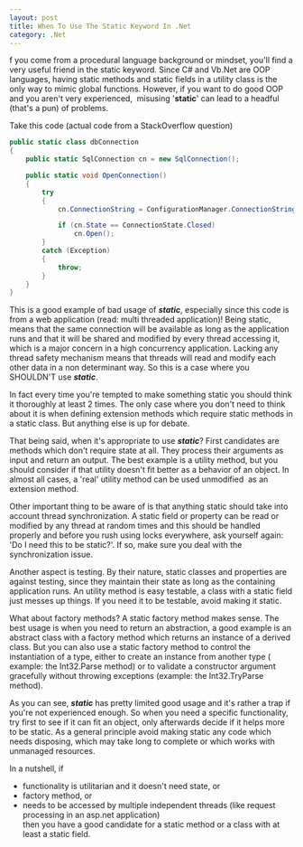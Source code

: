 ```yaml
---
layout: post
title: When To Use The Static Keyword In .Net
category: .Net
---
```


f you come from a procedural language background or mindset, you'll find a very useful friend in the static keyword. Since C# and Vb.Net are OOP languages, having static methods and static fields in a utility class is the only way to mimic global functions. However, if you want to do good OOP and you aren't very experienced,  misusing '**static**' can lead to a headful (that's a pun) of problems.  
  
Take this code (actual code from a StackOverflow question)

  
```csharp
public static class dbConnection
{
    public static SqlConnection cn = new SqlConnection();

    public static void OpenConnection()
    {
        try
        {
            cn.ConnectionString = ConfigurationManager.ConnectionStrings["cnWebTwDrill"].ToString();

            if (cn.State == ConnectionState.Closed)
                cn.Open();
        }
        catch (Exception)
        {
            throw;             
        }
    }
}
```
  This is a good example of bad usage of _**static**_, especially since this code is from a web application (read: multi threaded application)! Being static, means that the same connection will be available as long as the application runs and that it will be shared and modified by every thread accessing it, which is a major concern in a high concurrency application. Lacking any thread safety mechanism means that threads will read and modify each other data in a non determinant way. So this is a case where you SHOULDN'T use _**static**_.  
  
In fact every time you're tempted to make something static you should think it thoroughly at least 2 times. The only case where you don't need to think about it is when defining extension methods which require static methods in a static class. But anything else is up for debate.   
  
That being said, when it's appropriate to use _**static**_? First candidates are methods which don't require state at all. They process their arguments as input and return an output. The best example is a utility method, but you should consider if that utility doesn't fit better as a behavior of an object. In almost all cases, a 'real' utility method can be used unmodified  as an extension method.  
  
Other important thing to be aware of is that anything static should take into account thread synchronization. A static field or property can be read or modified by any thread at random times and this should be handled properly and before you rush using locks everywhere, ask yourself again: 'Do I need this to be static?'. If so, make sure you deal with the synchronization issue.  
  
Another aspect is testing. By their nature, static classes and properties are against testing, since they maintain their state as long as the containing application runs. An utility method is easy testable, a class with a static field just messes up things. If you need it to be testable, avoid making it static.  
  
What about factory methods? A static factory method makes sense. The best usage is when you need to return an abstraction, a good example is an abstract class with a factory method which returns an instance of a derived class. But you can also use a static factory method to control the instantiation of a type, either to create an instance from another type ( example: the Int32.Parse method) or to validate a constructor argument gracefully without throwing exceptions (example: the Int32.TryParse method).  
  
As you can see, _**static**_ has pretty limited good usage and it's rather a trap if you're not experienced enough. So when you need a specific functionality, try first to see if it can fit an object, only afterwards decide if it helps more to be static. As a general principle avoid making static any code which needs disposing, which may take long to complete or which works with unmanaged resources.  
  
In a nutshell, if  
- functionality is utilitarian and it doesn't need state, or  
- factory method, or  
- needs to be accessed by multiple independent threads (like request processing in an asp.net application)  
then you have a good candidate for a static method or a class with at least a static field.  
  



